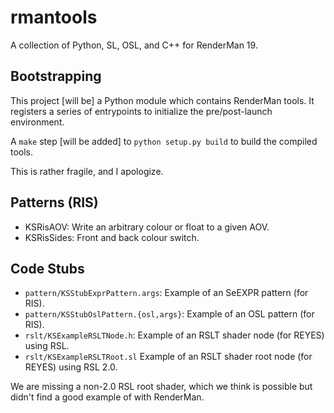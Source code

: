 rmantools
=========

A collection of Python, SL, OSL, and C++ for RenderMan 19.


Bootstrapping
-------------

This project [will be] a Python module which contains RenderMan tools. It
registers a series of entrypoints to initialize the pre/post-launch environment.

A `make` step [will be added] to `python setup.py build` to build the compiled
tools.

This is rather fragile, and I apologize.



Patterns (RIS)
--------------

- KSRisAOV: Write an arbitrary colour or float to a given AOV.
- KSRisSides: Front and back colour switch.


Code Stubs
----------

- `pattern/KSStubExprPattern.args`: Example of an SeEXPR pattern (for RIS).
- `pattern/KSStubOslPattern.{osl,args}`: Example of an OSL pattern (for RIS).
- `rslt/KSExampleRSLTNode.h`: Example of an RSLT shader node (for REYES) using RSL.
- `rslt/KSExampleRSLTRoot.sl` Example of an RSLT shader root node (for REYES) using RSL 2.0.

We are missing a non-2.0 RSL root shader, which we think is possible but didn't
find a good example of with RenderMan.
